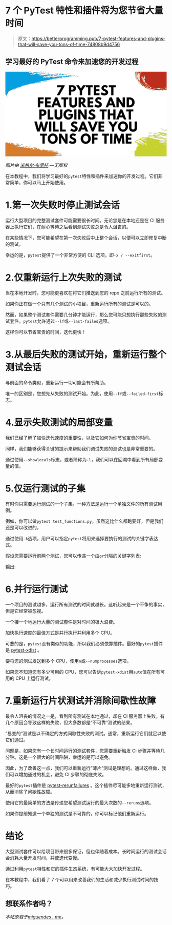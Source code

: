 # 7 个 PyTest 特性和插件将为您节省大量时间

> 原文：<https://betterprogramming.pub/7-pytest-features-and-plugins-that-will-save-you-tons-of-time-74808b9d4756>

## 学习最好的 PyTest 命令来加速您的开发过程

![](img/00f194d30ba1af7b09454b6fac49b7e1.png)

*图片由* [*米格尔·布里托*](https://miguendes.me) *—无版权*

在本教程中，我们将学习最好的`pytest`特性和插件来加速你的开发过程。它们非常简单，你可以马上开始使用。

# 1.第一次失败时停止测试会话

运行大型项目的完整测试套件可能需要很长时间。无论您是在本地还是在 CI 服务器上执行它们，在耐心等待之后看到测试失败总是令人沮丧的。

在某些情况下，您可能希望在第一次失败后中止整个会话，以便可以立即修复中断的测试。

幸运的是，`pytest`提供了一个非常方便的 CLI 选项，即`-x / --exitfirst`。

# 2.仅重新运行上次失败的测试

当在本地开发时，您可能更喜欢在将它们推送到您的 repo 之前运行所有的测试。

如果你正在做一个只有几个测试的小项目，重新运行所有的测试是可以的。

然而，如果整个测试套件需要几分钟才能运行，那么您可能只想执行那些失败的测试套件。`pytest`允许通过`--lf`或`--last-failed`选项。

这样你可以节省宝贵的时间，迭代更快！

# 3.从最后失败的测试开始，重新运行整个测试会话

与前面的命令类似，重新运行一切可能会有所帮助。

唯一的区别是，您想先从失败的测试开始。为此，使用`--ff`或`--failed-first`标志。

# 4.显示失败测试的局部变量

我们已经了解了加快迭代速度的重要性，以及它如何为你节省宝贵的时间。

同样，我们能够获得关键的提示来帮助我们调试失败的测试也是非常重要的。

通过使用`--showlocals`标志，或者简称为`-l`，我们可以在回溯中看到所有局部变量的值。

# 5.仅运行测试的子集

有时你只需要运行测试的一个子集。一种方法是运行一个单独文件的所有测试用例。

例如，你可以做`pytest test_functions.py`。虽然这比什么都跑要好，但是我们还是可以改进的。

通过使用`-k`选项，用户可以指定`pytest`将用来选择要执行的测试的关键字表达式。

假设您需要运行前两个测试，您可以传递一个由`or`分隔的关键字列表:

输出:

# 6.并行运行测试

一个项目的测试越多，运行所有测试的时间就越长。这听起来是一个不争的事实，但是它经常被忽视。

一个接一个地运行大量的测试套件是对时间的极大浪费。

加快执行速度的最佳方式是并行执行并利用多个 CPU。

可悲的是，`pytest`没有类似的功能，所以我们必须依靠插件。最好的`pytest`插件是 [pytest-xdist](https://github.com/pytest-dev/pytest-xdist) 。

要将您的测试发送到多个 CPU，使用`n`或`--numprocesses`选项。

如果您不知道您有多少可用的 CPU，您可以告诉`pytest-xdist`用`auto`值在所有可用的 CPU 上运行测试。

# 7.重新运行片状测试并消除间歇性故障

最令人沮丧的情况之一是，看到所有测试在本地通过，却在 CI 服务器上失败。有几个原因会导致这样的失败，但大多数都是“不可靠”测试的结果。

“易变的”测试是以不确定的方式间歇性失败的测试。通常，重新运行它们就足以使它们通过。

问题是，如果您有一个长时间运行的测试套件，您需要重新触发 CI 步骤并等待几分钟。这是一个很大的时间陷阱，幸运的是可以避免。

因此，为了改善这一点，我们可以重新运行“薄片”测试是理想的。通过这样做，我们可以增加通过的机会，避免 CI 步骤的彻底失败。

最好的`pytest`插件是 [pytest-rerunfailures](https://gist.github.com/miguendes/pytest-rerunfailures) 。这个插件尽可能多地重新运行测试，从而消除了间歇性故障。

使用它的最简单的方法是传递您希望测试运行的最大次数的`--reruns`选项。

如果你提前知道一个单独的测试是不可靠的，你可以标记他们重新运行。

# 结论

大型测试套件可以给项目带来很多保证，但也伴随着成本。长时间运行的测试会话会消耗大量开发时间，并使迭代变慢。

通过利用`pytest`特性和它的插件生态系统，有可能大大加快开发过程。

在本教程中，我们看了 7 个可以用来改善我们的生活和减少执行测试时间的技巧。

## 想联系作者吗？

*本帖原载于*[*miguendes . me*](https://miguendes.me/7-pytest-features-and-plugins-that-will-save-you-tons-of-time)*。*